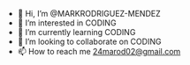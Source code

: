 - 👋 Hi, I’m @MARKRODRIGUEZ-MENDEZ
- 👀 I’m interested in CODING
- 🌱 I’m currently learning CODING
- 💞️ I’m looking to collaborate on CODING
- 📫 How to reach me 24marod02@gmail.com

<!---
MARKRODRIGUEZ-MENDEZ/MARKRODRIGUEZ-MENDEZ is a ✨ special ✨ repository because its `README.md` (this file) appears on your GitHub profile.
You can click the Preview link to take a look at your changes.
--->
